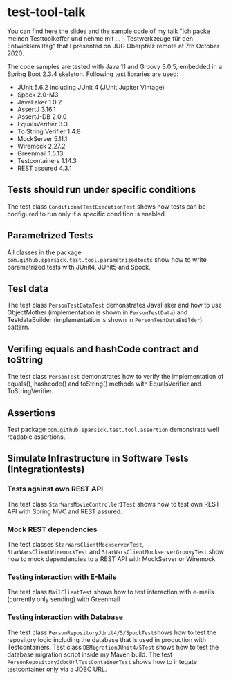 # test-tool-talk
You can find here the slides and the sample code of my talk "Ich packe meinen Testtoolkoffer und nehme mit ... - Testwerkzeuge für den Entwickleralltag" that I presented on JUG Oberpfalz remote at 7th October 2020.

The code samples are tested with Java 11 and Groovy 3.0.5, embedded in a Spring Boot 2.3.4 skeleton.
Following test libraries are used:
- JUnit 5.6.2 including JUnit 4 (JUnit Jupiter Vintage)
- Spock 2.0-M3
- JavaFaker 1.0.2
- AssertJ 3.16.1
- AssertJ-DB 2.0.0
- EqualsVerifier 3.3
- To String Verifier 1.4.8
- MockServer 5.11.1
- Wiremock 2.27.2
- Greenmail 1.5.13
- Testcontainers 1.14.3
- REST assured 4.3.1

## Tests should run under specific conditions
The test class `ConditionalTestExecutionTest` shows how tests can be configured to run only if a specific condition is enabled.

## Parametrized Tests
All classes in the package `com.github.sparsick.test.tool.parametrizedtests` show how to write parametrized tests with JUnit4, JUnit5 and Spock.

## Test data
The test class `PersonTestDataTest` demonstrates JavaFaker and how to use ObjectMother (implementation is shown in `PersonTestData`) and TestdataBuilder (implementation is shown in `PersonTestDataBuilder`) pattern.

## Verifing equals and hashCode contract and toString
The test class `PersonTest` demonstrates how to verify the implementation of equals(), hashcode() and toString() methods with EqualsVerifier and ToStringVerifier.

## Assertions
Test package `com.github.sparsick.test.tool.assertion` demonstrate well readable assertions. 

## Simulate Infrastructure in Software Tests (Integrationtests)

### Tests against own REST API
The test class `StarWarsMovieControllerITest` shows how to test own REST API with Spring MVC and REST assured.

### Mock REST dependencies
The test classes `StarWarsClientMockserverTest`, `StarWarsClientWiremockTest` and `StarWarsClientMockserverGroovyTest` show how to mock dependencies to a REST API with MockServer or Wiremock.

### Testing interaction with E-Mails
The test class `MailClientTest` shows how to test interaction with e-mails (currently only sending) with Greenmail

### Testing interaction with Database
The test class `PersonRepositoryJUnit4/5/SpockTest`shows how to test the repository logic including the database that is used in production with Testcontainers.
Test class `DBMigrationJUnit4/5Test` shows how to test the database migration script inside my Maven build.
The test `PersonRepositoryJdbcUrlTestContainerTest` shows how to integate testcontainer only via a JDBC URL.
